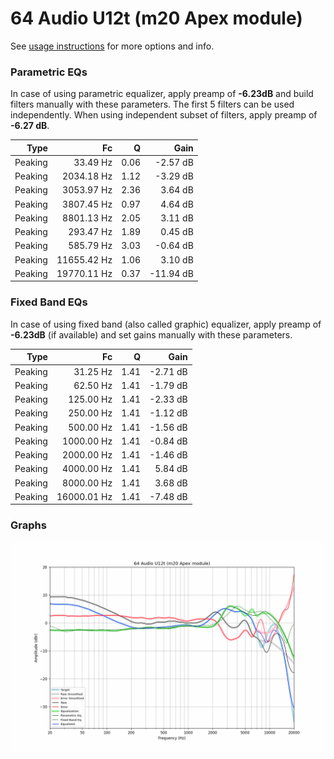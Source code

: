 # 64 Audio U12t (m20 Apex module)
See [usage instructions](https://github.com/jaakkopasanen/AutoEq#usage) for more options and info.

### Parametric EQs
In case of using parametric equalizer, apply preamp of **-6.23dB** and build filters manually
with these parameters. The first 5 filters can be used independently.
When using independent subset of filters, apply preamp of **-6.27 dB**.

| Type    | Fc          |    Q | Gain      |
|--------:|------------:|-----:|----------:|
| Peaking | 33.49 Hz    | 0.06 | -2.57 dB  |
| Peaking | 2034.18 Hz  | 1.12 | -3.29 dB  |
| Peaking | 3053.97 Hz  | 2.36 | 3.64 dB   |
| Peaking | 3807.45 Hz  | 0.97 | 4.64 dB   |
| Peaking | 8801.13 Hz  | 2.05 | 3.11 dB   |
| Peaking | 293.47 Hz   | 1.89 | 0.45 dB   |
| Peaking | 585.79 Hz   | 3.03 | -0.64 dB  |
| Peaking | 11655.42 Hz | 1.06 | 3.10 dB   |
| Peaking | 19770.11 Hz | 0.37 | -11.94 dB |

### Fixed Band EQs
In case of using fixed band (also called graphic) equalizer, apply preamp of **-6.23dB**
(if available) and set gains manually with these parameters.

| Type    | Fc          |    Q | Gain     |
|--------:|------------:|-----:|---------:|
| Peaking | 31.25 Hz    | 1.41 | -2.71 dB |
| Peaking | 62.50 Hz    | 1.41 | -1.79 dB |
| Peaking | 125.00 Hz   | 1.41 | -2.33 dB |
| Peaking | 250.00 Hz   | 1.41 | -1.12 dB |
| Peaking | 500.00 Hz   | 1.41 | -1.56 dB |
| Peaking | 1000.00 Hz  | 1.41 | -0.84 dB |
| Peaking | 2000.00 Hz  | 1.41 | -1.46 dB |
| Peaking | 4000.00 Hz  | 1.41 | 5.84 dB  |
| Peaking | 8000.00 Hz  | 1.41 | 3.68 dB  |
| Peaking | 16000.01 Hz | 1.41 | -7.48 dB |

### Graphs
![](./64%20Audio%20U12t%20(m20%20Apex%20module).png)
